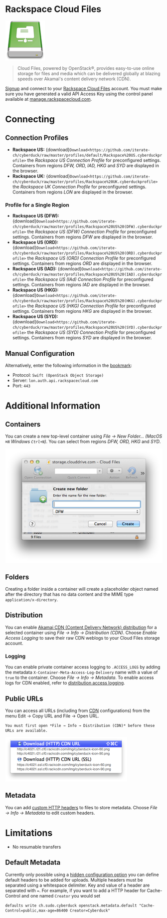 Rackspace Cloud Files
===

![Cloud Files Icon](_images/cloudfiles_icon.png)

> Cloud Files, powered by OpenStack®, provides easy-to-use online storage for files and media which can be delivered globally at blazing speeds over Akamai's content delivery network (CDN).

[Signup](https://cart.rackspace.com/cloud/) and connect to your [Rackspace Cloud Files](http://www.rackspace.com/openstack/public/files) account. You must make sure you have generated a valid API Access Key using the control panel available at [manage.rackspacecloud.com](https://manage.rackspacecloud.com/).

# Connecting

## Connection Profiles

- **Rackspace US:** {download}`Download<https://github.com/iterate-ch/cyberduck/raw/master/profiles/default/Rackspace%20US.cyberduckprofile>` the *Rackspace US Connection Profile* for preconfigured settings. Containers from regions *DFW, ORD, IAD, HKG* and *SYD* are displayed in the browser.
- **Rackspace UK:** {download}`Download<https://github.com/iterate-ch/cyberduck/raw/master/profiles/Rackspace%20UK.cyberduckprofile>` the *Rackspace UK Connection Profile* for preconfigured settings. Containers from regions *LON* are displayed in the browser.

### Profile for a Single Region

- **Rackspace US (DFW):** {download}`Download<https://github.com/iterate-ch/cyberduck/raw/master/profiles/Rackspace%20US%20(DFW).cyberduckprofile>` the *Rackspace US (DFW) Connection Profile* for preconfigured settings. Containers from regions *DFW* are displayed in the browser.
- **Rackspace US (ORD):** {download}`Download<https://github.com/iterate-ch/cyberduck/raw/master/profiles/Rackspace%20US%20(ORD).cyberduckprofile>` the *Rackspace US (ORD) Connection Profile* for preconfigured settings. Containers from regions *ORD* are displayed in the browser.
- **Rackspace US (IAD):** {download}`Download<https://github.com/iterate-ch/cyberduck/raw/master/profiles/Rackspace%20US%20(IAD).cyberduckprofile>` the *Rackspace US (IAd) Connection Profile* for preconfigured settings. Containers from regions *IAD* are displayed in the browser.
- **Rackspace US (HKG):** {download}`Download<https://github.com/iterate-ch/cyberduck/raw/master/profiles/Rackspace%20US%20(HKG).cyberduckprofile>` the *Rackspace US (HKG) Connection Profile* for preconfigured settings. Containers from regions *HKG* are displayed in the browser.
- **Rackspace US (SYD):** {download}`Download<https://github.com/iterate-ch/cyberduck/raw/master/profiles/Rackspace%20US%20(SYD).cyberduckprofile>` the *Rackspace US (SYD) Connection Profile* for preconfigured settings. Containers from regions *SYD* are displayed in the browser.

## Manual Configuration

Alternatively, enter the following information in the [bookmark](../../Cyberduck/Bookmarks):

- Protocol: `Swift (OpenStack Object Storage)`
- Server: `lon.auth.api.rackspacecloud.com`
- Port: `443`

# Additional Information

## Containers

You can create a new top-level container using *File → New Folder... (MacOS `⌘N` Windows `Ctrl+N`)*. You can select from regions *DFW, ORD, HKG* and *SYD*.

![Create Container](_images/Create_Container.png)

## Folders

Creating a folder inside a container will create a placeholder object named after the directory that has no data content and the MIME type `application/x-directory`.

## Distribution

You can enable [Akamai CDN (Content Delivery Network) distribution](../../CDN/Akamai) for a selected container using *File → Info → Distribution (CDN)*. Choose *Enable Access Logging* to save their raw CDN weblogs to your Cloud Files storage account.

### Logging

You can enable private container access logging to `.ACCESS_LOGS` by adding the metadata `X-Container-Meta-Access-Log-Delivery` name with a value of `true` to the container. Choose *File → Info → Metadata*. To enable access logs for CDN enabled, refer to [distribution access logging](../../CDN/Akamai#distribution-access-logging).

## Public URLs

You can access all URLs (including from [CDN](../../CDN/Akamai) configurations) from the menu Edit → Copy URL and File → Open URL. 

```{note}
You must first open *File → Info → Distribution (CDN)* before these URLs are available.
```

![Copy URLs](_images/Copy_URLs.png)

## Metadata

You can add [custom HTTP headers](../../Cyberduck/Info#metadata-http-headers) to files to store metadata. Choose *File → Info → Metadata* to edit custom headers.

# Limitations

- No resumable transfers

## Default Metadata

Currently only possible using a [hidden configuration option](../../Cyberduck/Preferences#hidden-configuration-options) you can define default headers to be added for uploads. Multiple headers must be separated using a whitespace delimiter. Key and value of a header are separated with `=`. For example, if you want to add a HTTP header for Cache-Control and one named `Creator` you would set

	defaults write ch.sudo.cyberduck openstack.metadata.default "Cache-Control=public,max-age=86400 Creator=Cyberduck"